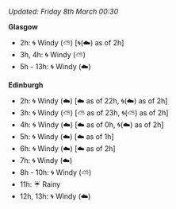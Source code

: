 *Updated: Friday 8th March 00:30*

**Glasgow**

* 2h: :cyclone: Windy (:partly_sunny:) [:cyclone:(:cloud:) as of 2h]
* 3h, 4h: :cyclone: Windy (:partly_sunny:)
* 5h - 13h: :cyclone: Windy (:cloud:)

**Edinburgh**

* 2h: :cyclone: Windy (:cloud:) [:cloud: as of 22h, :cyclone:(:cloud:) as of 2h]
* 3h: :cyclone: Windy (:partly_sunny:) [:partly_sunny: as of 23h, :cyclone:(:partly_sunny:) as of 2h]
* 4h: :cyclone: Windy (:cloud:) [:cloud: as of 0h, :cyclone:(:cloud:) as of 2h]
* 5h: :cyclone: Windy (:cloud:) [:cloud: as of 1h]
* 6h: :cyclone: Windy (:cloud:) [:cloud: as of 2h]
* 7h: :cyclone: Windy (:cloud:)
* 8h - 10h: :cyclone: Windy (:partly_sunny:)
* 11h: :umbrella: Rainy
* 12h, 13h: :cyclone: Windy (:cloud:)
